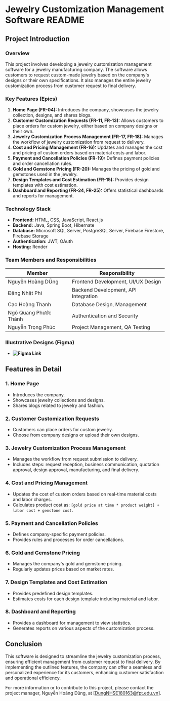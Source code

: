 # Jewelry Customization Management Software README

## Project Introduction

### Overview

This project involves developing a jewelry customization management software for a jewelry manufacturing company. The software allows customers to request custom-made jewelry based on the company's designs or their own specifications. It also manages the entire jewelry customization process from customer request to final delivery.

### Key Features (Epics)

1. **Home Page (FR-04):** Introduces the company, showcases the jewelry collection, designs, and shares blogs.
2. **Customer Customization Requests (FR-11, FR-13):** Allows customers to place orders for custom jewelry, either based on company designs or their own.
3. **Jewelry Customization Process Management (FR-17, FR-18):** Manages the workflow of jewelry customization from request to delivery.
4. **Cost and Pricing Management (FR-16):** Updates and manages the cost and pricing of custom orders based on material costs and labor.
5. **Payment and Cancellation Policies (FR-19):** Defines payment policies and order cancellation rules.
6. **Gold and Gemstone Pricing (FR-20):** Manages the pricing of gold and gemstones used in the jewelry.
7. **Design Templates and Cost Estimation (FR-15):** Provides design templates with cost estimation.
8. **Dashboard and Reporting (FR-24, FR-25):** Offers statistical dashboards and reports for management.

### Technology Stack

- **Frontend:** HTML, CSS, JavaScript, React.js
- **Backend:** Java, Spring Boot, Hibernate
- **Database:** Microsoft SQL Server, PostgreSQL Server, Firebase Firestore, Firebase Storage
- **Authentication:** JWT, OAuth
- **Hosting:** Render

### Team Members and Responsibilities

| Member                 | Responsibility                        |
|------------------------|---------------------------------------|
| Nguyễn Hoàng DŨng      | Frontend Development, UI/UX Design    |
| Đặng Nhật Phi          | Backend Development, API Integration  |
| Cao Hoàng Thanh        | Database Design, Management           |
| Ngô Quang Phước Thành  | Authentication and Security           |
| Nguyễn Trọng Phúc      | Project Management, QA Testing        |

### Illustrative Designs (Figma)

- **![Figma Link](https://www.figma.com/design/0qeN7asu2EXenfUdPzkdNy/SWP391web?node-id=230-353&t=pG8f2wdUkk6rX900-1)**

## Features in Detail

### 1. Home Page
- Introduces the company.
- Showcases jewelry collections and designs.
- Shares blogs related to jewelry and fashion.

### 2. Customer Customization Requests
- Customers can place orders for custom jewelry.
- Choose from company designs or upload their own designs.

### 3. Jewelry Customization Process Management
- Manages the workflow from request submission to delivery.
- Includes steps: request reception, business communication, quotation approval, design approval, manufacturing, and final delivery.

### 4. Cost and Pricing Management
- Updates the cost of custom orders based on real-time material costs and labor charges.
- Calculates product cost as: `[gold price at time * product weight] + labor cost + gemstone cost`.

### 5. Payment and Cancellation Policies
- Defines company-specific payment policies.
- Provides rules and processes for order cancellations.

### 6. Gold and Gemstone Pricing
- Manages the company's gold and gemstone pricing.
- Regularly updates prices based on market rates.

### 7. Design Templates and Cost Estimation
- Provides predefined design templates.
- Estimates costs for each design template including material and labor.

### 8. Dashboard and Reporting
- Provides a dashboard for management to view statistics.
- Generates reports on various aspects of the customization process.

## Conclusion

This software is designed to streamline the jewelry customization process, ensuring efficient management from customer request to final delivery. By implementing the outlined features, the company can offer a seamless and personalized experience for its customers, enhancing customer satisfaction and operational efficiency.

For more information or to contribute to this project, please contact the project manager, Nguyễn Hoàng Dũng, at [DungNHSE180163@fpt.edu.vn].
